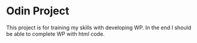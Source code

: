 # Odin Project
This project is for training my skills with developing WP. In the end I should be able to complete WP with html code.